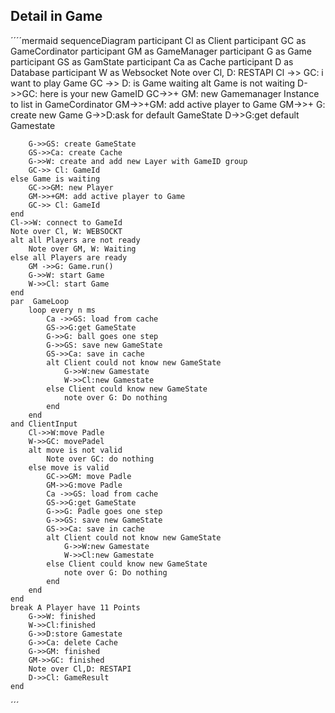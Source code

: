 ## Detail in Game
´´´´mermaid
sequenceDiagram
    participant Cl as Client
    participant GC  as GameCordinator
    participant GM as GameManager
    participant G as Game
    participant GS as GamState
    participant Ca as Cache 
    participant D as Database
    participant W as Websocket
    Note over Cl, D: RESTAPI
    Cl ->> GC: i want to play Game
    GC ->> D: is Game waiting
    alt Game is not waiting
        D->>GC: here is your new GameID
        GC->>+ GM: new Gamemanager Instance to list in GameCordinator
        GM->>+GM: add active player to Game
        GM->>+ G: create new Game
        G->>D:ask for default GameState
        D->>G:get default Gamestate

        G->>GS: create GameState
        GS->>Ca: create Cache
        G->>W: create and add new Layer with GameID group
        GC->> Cl: GameId
    else Game is waiting
        GC->>GM: new Player
        GM->>+GM: add active player to Game
        GC->> Cl: GameId 
    end 
    Cl->>W: connect to GameId 
    Note over Cl, W: WEBSOCKT
    alt all Players are not ready
        Note over GM, W: Waiting 
    else all Players are ready
        GM ->>G: Game.run()
        G->>W: start Game
        W->>Cl: start Game    
    end
    par  GameLoop
        loop every n ms
            Ca ->>GS: load from cache
            GS->>G:get GameState
            G->>G: ball goes one step 
            G->>GS: save new GameState
            GS->>Ca: save in cache
            alt Client could not know new GameState
                G->>W:new Gamestate
                W->>Cl:new Gamestate
            else Client could know new GameState
                note over G: Do nothing
            end    
        end   
    and ClientInput
        Cl->>W:move Padle
        W->>GC: movePadel
        alt move is not valid
            Note over GC: do nothing
        else move is valid
            GC->>GM: move Padle
            GM->>G:move Padle
            Ca ->>GS: load from cache
            GS->>G:get GameState
            G->>G: Padle goes one step 
            G->>GS: save new GameState
            GS->>Ca: save in cache
            alt Client could not know new GameState
                G->>W:new Gamestate
                W->>Cl:new Gamestate
            else Client could know new GameState
                note over G: Do nothing
            end    
        end
    end
    break A Player have 11 Points
        G->>W: finished
        W->>Cl:finished
        G->>D:store Gamestate
        G->>Ca: delete Cache
        G->>GM: finished
        GM->>GC: finished
        Note over Cl,D: RESTAPI
        D->>Cl: GameResult
    end
´´´
